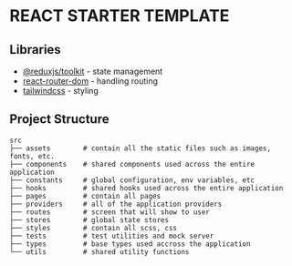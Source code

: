 # REACT STARTER TEMPLATE

## Libraries

- [@reduxjs/toolkit](https://redux-toolkit.js.org) - state management
- [react-router-dom](https://reactrouter.com) - handling routing
- [tailwindcss](https://tailwindcss.com) - styling

## Project Structure

```
src
├── assets        # contain all the static files such as images, fonts, etc.
├── components    # shared components used across the entire application
├── constants     # global configuration, env variables, etc
├── hooks         # shared hooks used across the entire application
├── pages         # contain all pages
├── providers     # all of the application providers
├── routes        # screen that will show to user
├── stores        # global state stores
├── styles        # contain all scss, css
├── tests         # test utilities and mock server
├── types         # base types used accross the application
└── utils         # shared utility functions
```